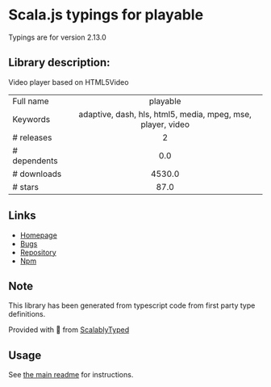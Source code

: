 
# Scala.js typings for playable

Typings are for version 2.13.0

## Library description:
Video player based on HTML5Video

|                    |                 |
| ------------------ | :-------------: |
| Full name          | playable |
| Keywords           | adaptive, dash, hls, html5, media, mpeg, mse, player, video |
| # releases         | 2 |
| # dependents       | 0.0 |
| # downloads        | 4530.0 |
| # stars            | 87.0 |

## Links
- [Homepage](https://wix.github.io/playable/)
- [Bugs](https://github.com/wix/playable/issues)
- [Repository](https://github.com/wix/playable)
- [Npm](https://www.npmjs.com/package/playable)
    


## Note
This library has been generated from typescript code from first party type definitions.

Provided with :purple_heart: from [ScalablyTyped](https://github.com/oyvindberg/ScalablyTyped)

## Usage
See [the main readme](../../readme.md) for instructions.


